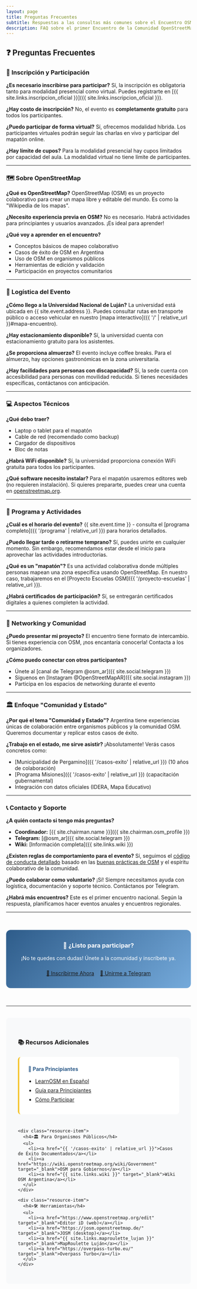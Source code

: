```yaml
---
layout: page
title: Preguntas Frecuentes
subtitle: Respuestas a las consultas más comunes sobre el Encuentro OSM Argentina 2025
description: FAQ sobre el primer Encuentro de la Comunidad OpenStreetMap Argentina en Luján
---
```


## ❓ Preguntas Frecuentes

### 🎫 **Inscripción y Participación**

**¿Es necesario inscribirse para participar?**
Sí, la inscripción es obligatoria tanto para modalidad presencial como virtual. Puedes registrarte en [{{ site.links.inscripcion_oficial }}]({{ site.links.inscripcion_oficial }}).

**¿Hay costo de inscripción?**
No, el evento es **completamente gratuito** para todos los participantes.

**¿Puedo participar de forma virtual?**
Sí, ofrecemos modalidad híbrida. Los participantes virtuales podrán seguir las charlas en vivo y participar del mapatón online.

**¿Hay límite de cupos?**
Para la modalidad presencial hay cupos limitados por capacidad del aula. La modalidad virtual no tiene límite de participantes.

---

### 🗺️ **Sobre OpenStreetMap**

**¿Qué es OpenStreetMap?**
OpenStreetMap (OSM) es un proyecto colaborativo para crear un mapa libre y editable del mundo. Es como la "Wikipedia de los mapas".

**¿Necesito experiencia previa en OSM?**
No es necesario. Habrá actividades para principiantes y usuarios avanzados. ¡Es ideal para aprender!

**¿Qué voy a aprender en el encuentro?**
- Conceptos básicos de mapeo colaborativo
- Casos de éxito de OSM en Argentina
- Uso de OSM en organismos públicos
- Herramientas de edición y validación
- Participación en proyectos comunitarios

---

### 📍 **Logística del Evento**

**¿Cómo llego a la Universidad Nacional de Luján?**
La universidad está ubicada en {{ site.event.address }}. Puedes consultar rutas en transporte público o acceso vehicular en nuestro [mapa interactivo]({{ '/' | relative_url }}#mapa-encuentro).

**¿Hay estacionamiento disponible?**
Sí, la universidad cuenta con estacionamiento gratuito para los asistentes.

**¿Se proporciona almuerzo?**
El evento incluye coffee breaks. Para el almuerzo, hay opciones gastronómicas en la zona universitaria.

**¿Hay facilidades para personas con discapacidad?**
Sí, la sede cuenta con accesibilidad para personas con movilidad reducida. Si tienes necesidades específicas, contáctanos con anticipación.

---

### 💻 **Aspectos Técnicos**

**¿Qué debo traer?**
- Laptop o tablet para el mapatón
- Cable de red (recomendado como backup)
- Cargador de dispositivos
- Bloc de notas

**¿Habrá WiFi disponible?**
Sí, la universidad proporciona conexión WiFi gratuita para todos los participantes.

**¿Qué software necesito instalar?**
Para el mapatón usaremos editores web (no requieren instalación). Si quieres prepararte, puedes crear una cuenta en [openstreetmap.org](https://openstreetmap.org).

---

### 🎯 **Programa y Actividades**

**¿Cuál es el horario del evento?**
{{ site.event.time }} - consulta el [programa completo]({{ '/programa' | relative_url }}) para horarios detallados.

**¿Puedo llegar tarde o retirarme temprano?**
Sí, puedes unirte en cualquier momento. Sin embargo, recomendamos estar desde el inicio para aprovechar las actividades introductorias.

**¿Qué es un "mapatón"?**
Es una actividad colaborativa donde múltiples personas mapean una zona específica usando OpenStreetMap. En nuestro caso, trabajaremos en el [Proyecto Escuelas OSM]({{ '/proyecto-escuelas' | relative_url }}).

**¿Habrá certificados de participación?**
Sí, se entregarán certificados digitales a quienes completen la actividad.

---

### 🤝 **Networking y Comunidad**

**¿Puedo presentar mi proyecto?**
El encuentro tiene formato de intercambio. Si tienes experiencia con OSM, ¡nos encantaría conocerla! Contacta a los organizadores.

**¿Cómo puedo conectar con otros participantes?**
- Únete al [canal de Telegram @osm_ar]({{ site.social.telegram }})
- Síguenos en [Instagram @OpenStreetMapAR]({{ site.social.instagram }})
- Participa en los espacios de networking durante el evento

---

### 🏛️ **Enfoque "Comunidad y Estado"**

**¿Por qué el tema "Comunidad y Estado"?**
Argentina tiene experiencias únicas de colaboración entre organismos públicos y la comunidad OSM. Queremos documentar y replicar estos casos de éxito.

**¿Trabajo en el estado, me sirve asistir?**
¡Absolutamente! Verás casos concretos como:
- [Municipalidad de Pergamino]({{ '/casos-exito' | relative_url }}) (10 años de colaboración)
- [Programa Misiones]({{ '/casos-exito' | relative_url }}) (capacitación gubernamental)
- Integración con datos oficiales (IDERA, Mapa Educativo)

---

### 📞 **Contacto y Soporte**

**¿A quién contacto si tengo más preguntas?**
- **Coordinador:** [{{ site.chairman.name }}]({{ site.chairman.osm_profile }}) 
- **Telegram:** [@osm_ar]({{ site.social.telegram }})
- **Wiki:** [Información completa]({{ site.links.wiki }})

**¿Existen reglas de comportamiento para el evento?**
Sí, seguimos el [código de conducta detallado](/participar#-código-de-conducta) basado en las [buenas prácticas de OSM](https://wiki.openstreetmap.org/wiki/ES:Buenas_prácticas) y el espíritu colaborativo de la comunidad.

**¿Puedo colaborar como voluntario?**
¡Sí! Siempre necesitamos ayuda con logística, documentación y soporte técnico. Contáctanos por Telegram.

**¿Habrá más encuentros?**
Este es el primer encuentro nacional. Según la respuesta, planificamos hacer eventos anuales y encuentros regionales.

---

<div class="faq-call-to-action">
  <h3>🚀 ¿Listo para participar?</h3>
  <p>¡No te quedes con dudas! Únete a la comunidad y inscríbete ya.</p>
  
  <div class="cta-buttons">
    <a href="{{ site.links.inscripcion_oficial }}" target="_blank" class="btn btn-primary">
      📝 Inscribirme Ahora
    </a>
    <a href="{{ site.social.telegram }}" target="_blank" class="btn btn-outline">
      💬 Unirme a Telegram
    </a>
  </div>
</div>

---

<div class="faq-more-info">
  <h3>📚 Recursos Adicionales</h3>
  
  <div class="resources-grid">
    <div class="resource-item">
      <h4>🎯 Para Principiantes</h4>
      <ul>
        <li><a href="https://learnosm.org/es/" target="_blank">LearnOSM en Español</a></li>
        <li><a href="https://wiki.openstreetmap.org/wiki/ES:Beginners%27_guide" target="_blank">Guía para Principiantes</a></li>
        <li><a href="{{ '/participar' | relative_url }}">Cómo Participar</a></li>
      </ul>
    </div>
    
    <div class="resource-item">
      <h4>🏛️ Para Organismos Públicos</h4>
      <ul>
        <li><a href="{{ '/casos-exito' | relative_url }}">Casos de Éxito Documentados</a></li>
        <li><a href="https://wiki.openstreetmap.org/wiki/Government" target="_blank">OSM para Gobiernos</a></li>
        <li><a href="{{ site.links.wiki }}" target="_blank">Wiki OSM Argentina</a></li>
      </ul>
    </div>
    
    <div class="resource-item">
      <h4>🛠️ Herramientas</h4>
      <ul>
        <li><a href="https://www.openstreetmap.org/edit" target="_blank">Editor iD (web)</a></li>
        <li><a href="https://josm.openstreetmap.de/" target="_blank">JOSM (desktop)</a></li>
        <li><a href="{{ site.links.maproulette_lujan }}" target="_blank">MapRoulette Luján</a></li>
        <li><a href="https://overpass-turbo.eu/" target="_blank">Overpass Turbo</a></li>
      </ul>
    </div>
  </div>
</div>

<style>
.faq-call-to-action {
  background: linear-gradient(135deg, #2E5C8A, #75AADB);
  color: white;
  padding: 2rem;
  border-radius: 12px;
  text-align: center;
  margin: 3rem 0;
}

.faq-call-to-action h3 {
  color: white;
  margin-top: 0;
}

.cta-buttons {
  display: flex;
  gap: 1rem;
  justify-content: center;
  flex-wrap: wrap;
  margin-top: 1.5rem;
}

.faq-more-info {
  background: #f8f9fa;
  padding: 2rem;
  border-radius: 8px;
  margin-top: 2rem;
}

.resources-grid {
  display: grid;
  grid-template-columns: repeat(auto-fit, minmax(250px, 1fr));
  gap: 1.5rem;
  margin-top: 1.5rem;
}

.resource-item {
  background: white;
  padding: 1.5rem;
  border-radius: 8px;
  border-left: 4px solid #F4C430;
}

.resource-item h4 {
  color: #2E5C8A;
  margin-top: 0;
  margin-bottom: 1rem;
}

.resource-item ul {
  margin: 0;
  padding-left: 1.2rem;
}

.resource-item li {
  margin-bottom: 0.5rem;
}

@media (max-width: 768px) {
  .cta-buttons {
    flex-direction: column;
    align-items: center;
  }
  
  .resources-grid {
    grid-template-columns: 1fr;
  }
}
</style>